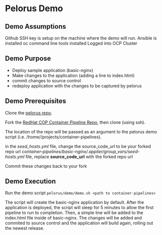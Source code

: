 # Pelorus Demo

## Demo Assumptions
Github SSH key is setup on the machine where the demo will run.
Ansible is installed
oc command line tools installed
Logged into OCP Cluster

## Demo Purpose
- Deploy sample application (basic-nginx)
- Make changes to the application (adding a line to index.html)
- commit changes to source control
- redeploy application with the changes to be captured by pelorus

## Demo Prerequisites

Clone the [pelorus repo](https://github.com/redhat-cop/pelorus).

Fork the [RedHat COP Container Pipeline Repo](https://github.com/redhat-cop/container-pipelines), then clone (using ssh).

The location of the repo will be passed as an argument to the pelorus demo script (i.e. /home/<user>/projects/container-pipelines).

in the *seed_hosts.yml* file, change the source_code_url to be your forked repo url
	*container-pipelines/basic-nginx/.applier/group_vars/seed-hosts.yml* file, replace **source_code_url** with the forked repo url
	
Commit these changes back to your fork

## Demo Execution

Run the demo script
``` pelorus/demo/demo.sh <path to container-pipelines> ```
	
The script will create the basic-nginx application by default. After the application is deployed, the script will sleep for 5 minutes to allow the first pipeline to run to completion. Then, a simple line will be added to the index.html file inside of basic-nginx. The changes will be added and commited to source control and the application will build again, rolling out the newest release.





